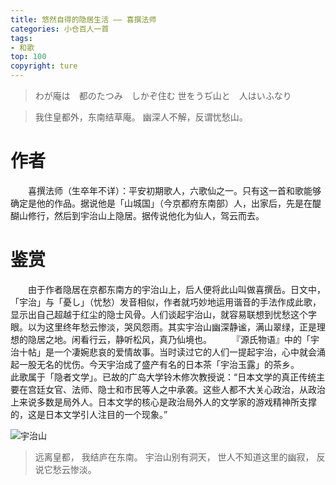 ```yaml
---
title: 悠然自得的隐居生活 —— 喜撰法师
categories: 小仓百人一首
tags:
- 和歌
top: 100
copyright: ture
---
```


> わが庵は&emsp;都のたつみ&emsp;しかぞ住む
> 世をうぢ山と&emsp;人はいふなり

> 我住皇都外，东南结草庵。
> 幽深人不解，反谓忧愁山。

<!-- more -->

# 作者
&emsp;&emsp;喜撰法师（生卒年不详）：平安初期歌人，六歌仙之一。只有这一首和歌能够确定是他的作品。据说他是「山城国」（今京都府东南部）人，出家后，先是在醍醐山修行，然后到宇治山上隐居。据传说他化为仙人，驾云而去。

# 鉴赏
&emsp;&emsp;由于作者隐居在京都东南方的宇治山上，后人便将此山叫做喜撰岳。日文中，「宇治」与「憂し」（忧愁）发音相似，作者就巧妙地运用谐音的手法作成此歌，显示出自己超越于红尘的隐士风骨。人们谈起宇治山，就容易联想到忧愁这个字眼。以为这里终年愁云惨淡，哭风怨雨。其实宇治山幽深静谧，满山翠绿，正是理想的隐居之地。闲看行云，静听松风，真乃仙境也。
&emsp;&emsp;『源氏物语』中的「宇治十帖」是一个凄婉悲哀的爱情故事。当时读过它的人们一提起宇治，心中就会涌起一股无名的忧伤。今天宇治成了盛产有名的日本茶「宇治玉露」的茶乡。
&emsp;&emsp;此歌属于「隐者文学」。已故的广岛大学铃木修次教授说：“日本文学的真正传统主要在宫廷女官、法师、隐士和市民等人之中承袭。这些人都不大关心政治，从政治上来说多数是局外人。日本文学的核心是政治局外人的文学家的游戏精神所支撑的，这是日本文学引人注目的一个现象。”

![](https://ws1.sinaimg.cn/large/749c46aagy1fymwpw76zwj209d0b5gqy.jpg '宇治山')

> 远离皇都，
> 我结庐在东南。
> 宇治山别有洞天，
> 世人不知道这里的幽寂，
> 反说它愁云惨淡。